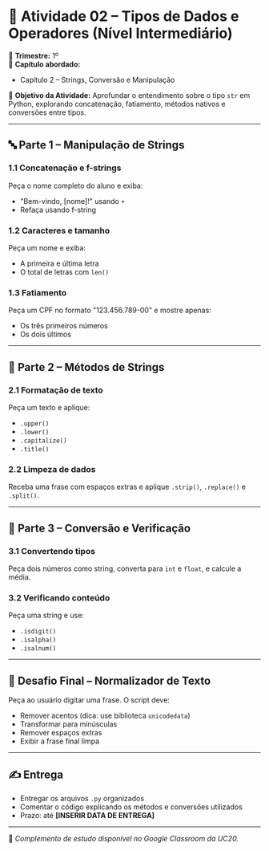 # 🧪 Atividade 02 – Tipos de Dados e Operadores (Nível Intermediário)

📅 **Trimestre:** 1º  
📘 **Capítulo abordado:**  
- Capítulo 2 – Strings, Conversão e Manipulação

🎯 **Objetivo da Atividade:**
Aprofundar o entendimento sobre o tipo `str` em Python, explorando concatenação, fatiamento, métodos nativos e conversões entre tipos.

---

## 🔤 Parte 1 – Manipulação de Strings

### 1.1 Concatenação e f-strings
Peça o nome completo do aluno e exiba:
- "Bem-vindo, [nome]!" usando `+`
- Refaça usando f-string

### 1.2 Caracteres e tamanho
Peça um nome e exiba:
- A primeira e última letra
- O total de letras com `len()`

### 1.3 Fatiamento
Peça um CPF no formato "123.456.789-00" e mostre apenas:
- Os três primeiros números
- Os dois últimos

---

## 🔁 Parte 2 – Métodos de Strings

### 2.1 Formatação de texto
Peça um texto e aplique:
- `.upper()`
- `.lower()`
- `.capitalize()`
- `.title()`

### 2.2 Limpeza de dados
Receba uma frase com espaços extras e aplique `.strip()`, `.replace()` e `.split()`.

---

## 🔄 Parte 3 – Conversão e Verificação

### 3.1 Convertendo tipos
Peça dois números como string, converta para `int` e `float`, e calcule a média.

### 3.2 Verificando conteúdo
Peça uma string e use:
- `.isdigit()`
- `.isalpha()`
- `.isalnum()`

---

## 🧠 Desafio Final – Normalizador de Texto

Peça ao usuário digitar uma frase. O script deve:
- Remover acentos (dica: use biblioteca `unicodedata`)
- Transformar para minúsculas
- Remover espaços extras
- Exibir a frase final limpa

---

## ✍️ Entrega

- Entregar os arquivos `.py` organizados
- Comentar o código explicando os métodos e conversões utilizados
- Prazo: até **[INSERIR DATA DE ENTREGA]**

---

🔗 *Complemento de estudo disponível no Google Classroom da UC20.*